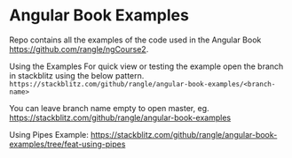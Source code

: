 # Angular Book Examples

Repo contains all the examples of the code used in the Angular Book https://github.com/rangle/ngCourse2. 

Using the Examples
For quick view or testing the example open the branch in stackblitz using the below pattern.
`https://stackblitz.com/github/rangle/angular-book-examples/<branch-name>`

You can leave branch name empty to open master, eg.
https://stackblitz.com/github/rangle/angular-book-examples

Using Pipes Example: 
https://stackblitz.com/github/rangle/angular-book-examples/tree/feat-using-pipes
